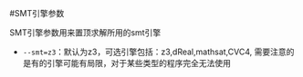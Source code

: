 #SMT引擎参数

SMT引擎参数用来置顶求解所用的smt引擎

- `--smt=z3`：默认为z3，可选引擎包括：z3,dReal,mathsat,CVC4, 需要注意的是有的引擎可能有局限，对于某些类型的程序完全无法使用
